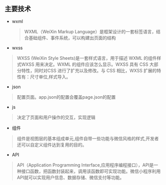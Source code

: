 ## 主要技术

+ wxml        
  >WXML（WeiXin Markup Language）是框架设计的一套标签语言，结合基础组件、事件系统，可以构建出页面的结构   

+ wxss
> WXSS (WeiXin Style Sheets)是一套样式语言，用于描述 WXML 的组件样式WXSS 用来决定。WXML 的组件应该怎么显示。WXSS 具有 CSS 大部分特性，同时对CSS 进行了扩充以及修改。与 CSS 相比，WXSS 扩展的特性有：尺寸单位,样式导入。  

+ json
> 配置页面。app.json的配置会覆盖page.json的配置      

+ js
> 决定了页面和用户操作的交互，实现逻辑

+ 组件
> 组件是视图层的基本组成单元,组件自带一些功能与微信风格的样式,开发者还可以自定义组件达到复用的目的。

+ API
> API（Application Programming Interface,应用程序编程接口），API是一种接口函数，把函数封装起来，调用该函数即可实现功能。微信小程序利用API就可以实现用户信息、数据存储、微信支付等功能。



